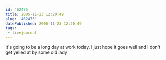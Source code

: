 ```yaml
---
id: 462475
title: 2005-11-23 12:20:49
slug: '462475'
datePublished: 2005-11-23 12:20:49
tags:
 - livejournal
---
```


It's going to be a long day at work today. I just hope it goes well and I don't get yelled at by some old lady

